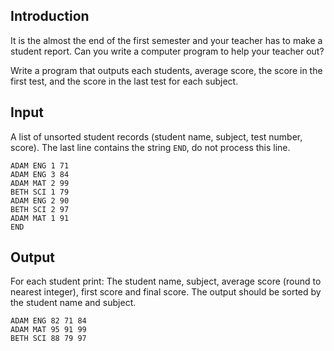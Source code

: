 ## Introduction

It is the almost the end of the first semester and your teacher has to make a student report. Can you write a computer program to help your teacher out?

Write a program that outputs each students, average score, the score in the first test, and the score in the last test for each subject.

## Input
A list of unsorted student records (student name, subject, test number, score). The last line contains the string `END`, do not process this line.

```
ADAM ENG 1 71
ADAM ENG 3 84
ADAM MAT 2 99
BETH SCI 1 79
ADAM ENG 2 90
BETH SCI 2 97
ADAM MAT 1 91
END
```

## Output
For each student print: The student name, subject, average score (round to nearest integer), first score and final score.
The output should be sorted by the student name and subject.

```
ADAM ENG 82 71 84
ADAM MAT 95 91 99
BETH SCI 88 79 97
```